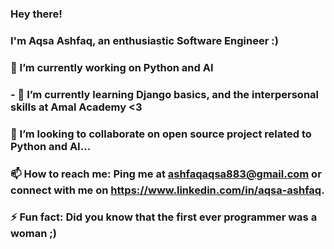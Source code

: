 ### Hey there!
### I'm Aqsa Ashfaq, an enthusiastic Software Engineer :)
### 🔭 I’m currently working on Python and AI
### - 🌱 I’m currently learning Django basics, and the interpersonal skills at Amal Academy <3
### 👯 I’m looking to collaborate on open source project related to Python and AI...
### 📫 How to reach me: Ping me at ashfaqaqsa883@gmail.com or connect with me on https://www.linkedin.com/in/aqsa-ashfaq.
### ⚡ Fun fact: Did you know that the first ever programmer was a woman ;)

<!--
**AqsaAshfaq07/AqsaAshfaq07** is a ✨ _special_ ✨ repository because its `README.md` (this file) appears on your GitHub profile.

Here are some ideas to get you started:

- 🔭 I’m currently working on ...
- 🌱 I’m currently learning ...
- 👯 I’m looking to collaborate on ...
- 🤔 I’m looking for help with ...
- 💬 Ask me about ...
- 📫 How to reach me: ...
- 😄 Pronouns: ...
- ⚡ Fun fact: ...
-->
